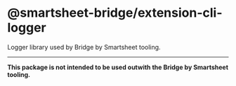 # @smartsheet-bridge/extension-cli-logger

Logger library used by Bridge by Smartsheet tooling.

---

**This package is not intended to be used outwith the Bridge by Smartsheet tooling.**
